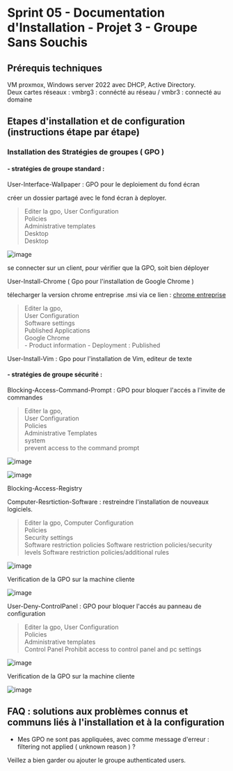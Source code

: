 # Sprint 05 - Documentation d'Installation - Projet 3 - Groupe Sans Souchis

## Prérequis techniques

VM proxmox, Windows server 2022 avec DHCP, Active Directory.    
Deux cartes réseaux : vmbrg3 : connécté au réseau / vmbr3 : connecté au domaine

## Etapes d'installation et de configuration (instructions étape par étape)

### Installation des Stratégies de groupes ( GPO )

#### - stratégies de groupe standard :

User-Interface-Wallpaper : GPO pour le deploiement du fond écran 

créer un dossier partagé avec le fond écran à deployer.

> Editer la gpo,
 User Configuration   
 Policies        
 Administrative templates   
 Desktop   
 Desktop   

![image](https://github.com/user-attachments/assets/d7391bba-9f28-4fc5-b6a7-4987e36f7499)

se connecter sur un client, pour vérifier que la GPO, soit bien déployer 


User-Install-Chrome ( Gpo pour l'installation de Google Chrome )

télecharger la version chrome entreprise .msi
via ce lien : [chrome entreprise](https://chromeenterprise.google/download/?utm_source=adwords&utm_medium=cpc&utm_campaign=2025-q1-chromebrowser-paidmed-paiddisplay-other-chromebrowserent&utm_term=downloadnow-chrome-browser-enterprise-download&utm_content=GCOU&brand=GCOU&gad_source=1&gclid=Cj0KCQiAwOe8BhCCARIsAGKeD55Y-c9Je7Zkv5S8__Txq7cRv_tSb88dIAZ3FRG0fvW7KnktCK7oDnIaArcmEALw_wcB&gclsrc=aw.ds)

> Editer la gpo,   
 User Configuration      
 Software settings    
 Published Applications    
 Google Chrome     
      - Product information
      - Deployment : Published
      

User-Install-Vim : Gpo pour l'installation de Vim, editeur de texte 

#### - stratégies de groupe sécurité : 

Blocking-Access-Command-Prompt : GPO pour bloquer l'accés a l'invite de commandes 

> Editer la gpo,   
 User Configuration      
 Policies    
 Administrative Templates    
 system   
 prevent access to the command prompt   

![image](https://github.com/user-attachments/assets/bf7db012-00ae-4444-9f0f-74c755d37ff3)

![image](https://github.com/user-attachments/assets/ad8b1ea9-f864-4bdd-b6c8-c3380b639b53)



 
Blocking-Access-Registry


Computer-Resrtiction-Software : restreindre l'installation de nouveaux logiciels.

> Editer la gpo,
 Computer Configuration   
 Policies        
 Security settings   
 Software restriction policies
 Software restriction policies/security levels
 Software restriction policies/additional rules


![image](https://github.com/user-attachments/assets/aeef754b-62c2-42b1-9f9c-5142c0ad6cb2)

Verification de la GPO sur la machine cliente

![image](https://github.com/user-attachments/assets/6dd770f3-1359-4f6b-ac5f-8aa233e4e7a9)


User-Deny-ControlPanel : GPO pour bloquer l'accés au panneau de configuration 

> Editer la gpo,
 User Configuration   
 Policies        
 Administrative templates   
 Control Panel
 Prohibit access to control panel and pc settings

 ![image](https://github.com/user-attachments/assets/e081f298-4909-4b9a-8954-413159c1c3f5)

Verification de la GPO sur la machine cliente 

![image](https://github.com/user-attachments/assets/fe3973c4-e714-4245-9f25-d2f21090aab7)




## FAQ : solutions aux problèmes connus et communs liés à l'installation et à la configuration
 
- Mes GPO ne sont pas appliquées, avec comme message d'erreur : filtering not applied ( unknown reason ) ? 

Veillez a bien garder ou ajouter le groupe authenticated users.


